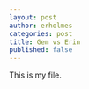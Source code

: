 ```yaml
---
layout: post
author: erholmes
categories: post
title: Gem vs Erin 
published: false
---
```


This is my file.
